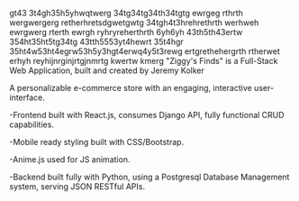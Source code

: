 gt43
3t4gh35h5yhwqtwerg
34tg34tg34th34tgtg
ewrgeg
rthrth
wergwergerg
retherhretsdgwetgwtg
34tgh4t3hrehrethrth
werhweh
ewrgwerg
rterth
ewrgh
ryhryreherthrth
6yh6yh
43th5th43ertw
354ht35ht5tg34tg
43tth5553yt4hewrt
35t4hgr
35ht4w53ht4egrw53h5y3hgt4erwq4y5t3rewg
ertgrethehergrth
rtherwet
erhyh
reyhijnrginjrtgjnmrtg
 kwertw
 kmerg
"Ziggy's Finds" is a Full-Stack Web Application,
built and created by Jeremy Kolker 

A personalizable e-commerce store with an engaging, interactive user-interface. 

-Frontend built with React.js, consumes Django API, fully functional CRUD capabilities.

-Mobile ready styling built with CSS/Bootstrap.

-Anime.js used for JS animation.

-Backend built fully with Python, using a Postgresql Database Management system, serving JSON RESTful APIs.


